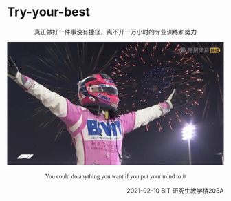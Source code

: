 # Try-your-best
<p align="center">
   真正做好一件事没有捷径，离不开一万小时的专业训练和努力
</p>

<img src="pics/Sergio Perez.jpg" alt="image-20210212182722494" style="zoom: 67%;" align=center/>
   
<p align="center">
   <font face="微软雅黑" >
      You could do anything you want if you put your mind to it
   </font>
</p>

<p align="right">
   2021-02-10 BIT 研究生教学楼203A
</p>
